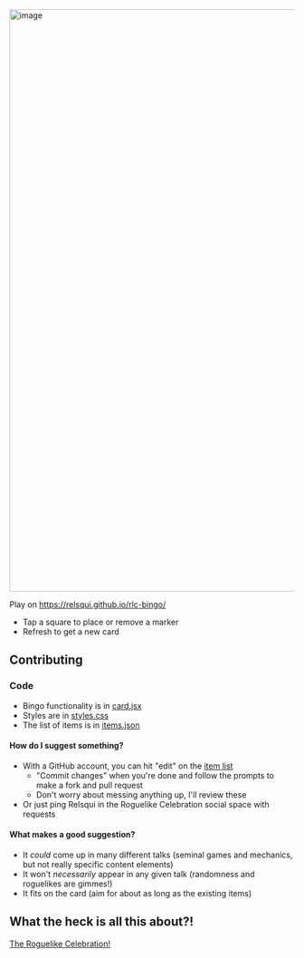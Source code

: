 <img width="1116" height="1028" alt="image" src="https://github.com/user-attachments/assets/612e48be-0ec5-400a-889e-cb3a9fe06d6d" />


Play on https://relsqui.github.io/rlc-bingo/
* Tap a square to place or remove a marker
* Refresh to get a new card

## Contributing

### Code

* Bingo functionality is in [card.jsx](src/card.jsx)
* Styles are in [styles.css](src/styles.css)
* The list of items is in [items.json](src/items.json)

#### How do I suggest something?

* With a GitHub account, you can hit "edit" on the [item list](src/items.json)
  * "Commit changes" when you're done and follow the prompts to make a fork and pull request
  * Don't worry about messing anything up, I'll review these
* Or just ping Relsqui in the Roguelike Celebration social space with requests

#### What makes a good suggestion?

* It _could_ come up in many different talks (seminal games and mechanics, but not really specific content elements)
* It won't _necessarily_ appear in any given talk (randomness and roguelikes are gimmes!)
* It fits on the card (aim for about as long as the existing items)

## What the heck is all this about?!

[The Roguelike Celebration!](https://roguelike.club)
